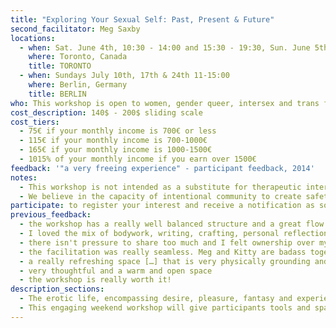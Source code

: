 ```yaml
---
title: "Exploring Your Sexual Self: Past, Present & Future"
second_facilitator: Meg Saxby
locations:
  - when: Sat. June 4th, 10:30 - 14:00 and 15:30 - 19:30, Sun. June 5th 12 - 16:00
    where: Toronto, Canada
    title: TORONTO
  - when: Sundays July 10th, 17th & 24th 11-15:00
    where: Berlin, Germany
    title: BERLIN
who: This workshop is open to women, gender queer, intersex and trans folks.
cost_description: 140$ - 200$ sliding scale
cost_tiers:
  - 75€ if your monthly income is 700€ or less
  - 115€ if your monthly income is 700­-1000€
  - 165€ if your monthly income is 1000-­1500€
  - 10­15% of your monthly income if you earn over 1500€
feedback: '"a very freeing experience" - participant feedback, 2014'
notes:
  - This workshop is not intended as a substitute for therapeutic intervention. We ask participants to please make a considered decision about their readiness to participate and to place their well-being at the centre of that choice.
  - We believe in the capacity of intentional community to create safety, healing, learning and fun. We are committed to creating a space that is as safe and supportive as possible, and invite all participants to share responsibility for this environment.
participate: to register your interest and receive a notification as soon as dates are confirmed, please email <a href="mailto:contactkittymay@gmail.com" target="_blank">contactkittymay@gmail.com</a>
previous_feedback:
  - the workshop has a really well balanced structure and a great flow
  - I loved the mix of bodywork, writing, crafting, personal reflection and sharing.
  - there isn't pressure to share too much and I felt ownership over my own journey
  - the facilitation was really seamless. Meg and Kitty are badass together, bringing different skills and strengths
  - a really refreshing space […] that is very physically grounding and that supports taking an appropriate pace that fits you
  - very thoughtful and a warm and open space
  - the workshop is really worth it!
description_sections:
  - The erotic life, encompassing desire, pleasure, fantasy and experience, is a creative and meaningful current in many people's lives - a source of depth, connection and vitality. Yet we can also feel disconnected from, puzzled by, or ashamed of our sexual selves and don't often have the opportunity to consider, express and shape our own erotic journeys.
  - This engaging weekend workshop will give participants tools and space to explore their sexual selves, and define their own vision of erotic empowerment. The weekend will be divided into 3 sessions, during which we will connect with our sexual selves as they are today; remember who they were in the past; imagine our brightest erotic futures - and consider the most luscious, fun and self-loving ways of getting there!
---
```

